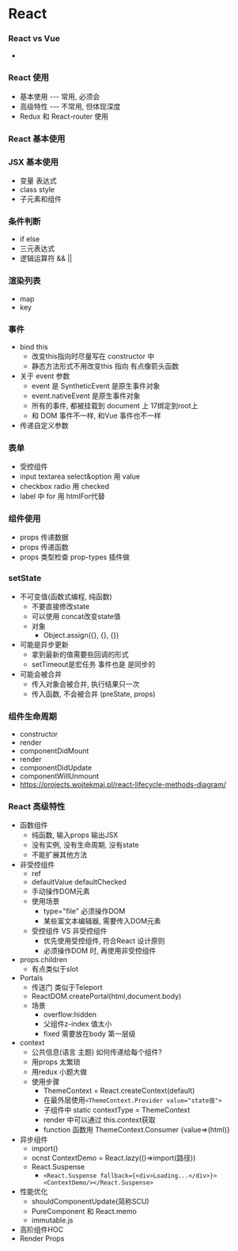 # React 
### React vs Vue
   - 
### React 使用
   - 基本使用 --- 常用, 必须会
   - 高级特性 --- 不常用, 但体现深度
   - Redux 和 React-router 使用
### React 基本使用
### JSX 基本使用
   - 变量 表达式
   - class style
   - 子元素和组件
### 条件判断
   - if else
   - 三元表达式
   - 逻辑运算符 && ||
### 渲染列表
   - map
   - key
### 事件
   - bind this
     - 改变this指向时尽量写在 constructor 中
     - 静态方法形式不用改变this 指向 有点像箭头函数
   - 关于 event 参数
     - event 是 SyntheticEvent 是原生事件对象
     - event.nativeEvent 是原生事件对象
     - 所有的事件, 都被挂载到 document 上 17绑定到root上
     - 和 DOM 事件不一样, 和Vue 事件也不一样
   - 传递自定义参数
### 表单
   - 受控组件
   - input textarea select&option 用 value
   - checkbox radio 用 checked
   - label 中 for 用 htmlFor代替
### 组件使用
   - props 传递数据
   - props 传递函数
   - props 类型检查 prop-types 插件做
### setState
   - 不可变值(函数式编程, 纯函数)
     - 不要直接修改state
     - 可以使用 concat改变state值
     - 对象
       - Object.assign({}, {}, {})
   - 可能是异步更新
     - 拿到最新的值需要些回调的形式
     - setTimeout是宏任务 事件也是 是同步的
   - 可能会被合并
     - 传入对象会被合并, 执行结果只一次
     - 传入函数, 不会被合并 (preState, props)
### 组件生命周期
   - constructor
   - render
   - componentDidMount
   - render
   - componentDidUpdate
   - componentWillUnmount
   - https://projects.wojtekmaj.pl/react-lifecycle-methods-diagram/
### React 高级特性
   - 函数组件
     - 纯函数, 输入props 输出JSX
     - 没有实例, 没有生命周期, 没有state
     - 不能扩展其他方法
   - 非受控组件
     - ref
     - defaultValue defaultChecked
     - 手动操作DOM元素
     - 使用场景
       - type="file" 必须操作DOM
       - 某些富文本编辑器, 需要传入DOM元素
     - 受控组件 VS 非受控组件
       - 优先使用受控组件, 符合React 设计原则
       - 必须操作DOM 时, 再使用非受控组件
   - props.children
     - 有点类似于slot
   - Portals
     - 传送门 类似于Teleport
     - ReactDOM.createPortal(html,document.body)
     - 场景
       - overflow:hidden
       - 父组件z-index 值太小
       - fixed 需要放在body 第一层级
   - context
     - 公共信息(语言 主题) 如何传递给每个组件?
     - 用props 太繁琐
     - 用redux 小题大做
     - 使用步骤
       - ThemeContext = React.createContext(default)
       - 在最外层使用`<ThemeContext.Provider value="state值">`
       - 子组件中 static contextType = ThemeContext
       - render 中可以通过 this.context获取
       - function 函数用 ThemeContext.Consumer {value=>(html)}
   - 异步组件
     - import()
     - ocnst ContextDemo = React.lazy(()=>import(路径))
     - React.Suspense
       - `<React.Suspense fallback={<div>Loading...</div>}><ContextDemo/></React.Suspense>`
   - 性能优化
     - shouldComponentUpdate(简称SCU)
     - PureComponent 和 React.memo
     - immutable.js
   - 高阶组件HOC
   - Render Props